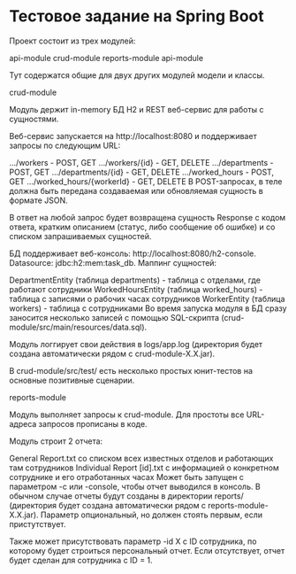 # Тестовое задание на Spring Boot

Проект состоит из трех модулей:

api-module
crud-module
reports-module
api-module

Тут содержатся общие для двух других модулей модели и классы.

crud-module

Модуль держит in-memory БД H2 и REST веб-сервис для работы с сущностями.

Веб-сервис запускается на http://localhost:8080 и поддерживает запросы по следующим URL:

.../workers - POST, GET
.../workers/{id} - GET, DELETE
.../departments - POST, GET
.../departments/{id} - GET, DELETE
.../worked_hours - POST, GET
.../worked_hours/{workerId} - GET, DELETE
В POST-запросах, в теле должна быть передана создаваемая или обновляемая сущность в формате JSON.

В ответ на любой запрос будет возвращена сущность Response с кодом ответа, кратким описанием (статус, либо сообщение об ошибке) и со списком запрашиваемых сущностей.

БД поддерживает веб-консоль: http://localhost:8080/h2-console. Datasource: jdbc:h2:mem:task_db. Маппинг сущностей:

DepartmentEntity (таблица departments) - таблица с отделами, где работают сотрудники
WorkedHoursEntity (таблица worked_hours) - таблица с записями о рабочих часах сотрудников
WorkerEntity (таблица workers) - таблица с сотрудниками
Во время запуска модуля в БД сразу заносится несколько записей с помощью SQL-скрипта (crud-module/src/main/resources/data.sql).

Модуль логгирует свои действия в logs/app.log (директория будет создана автоматически рядом с crud-module-X.X.jar).

В crud-module/src/test/ есть несколько простых юнит-тестов на основные позитивные сценарии.

reports-module

Модуль выполняет запросы к crud-module. Для простоты все URL-адреса запросов прописаны в коде.

Модуль строит 2 отчета:

General Report.txt со списком всех известных отделов и работающих там сотрудников
Individual Report [id].txt с информацией о конкретном сотруднике и его отработанных часах
Может быть запущен с параметром -c или -console, чтобы отчет выводился в консоль. В обычном случае отчеты будут созданы в директории reports/ (директория будет создана автоматически рядом с reports-module-X.X.jar). Параметр опциональный, но должен стоять первым, если пристутствует.

Также может присутствовать параметр -id X с ID сотрудника, по которому будет строиться персональный отчет. Если отсутствует, отчет будет сделан для сотрудника с ID = 1.